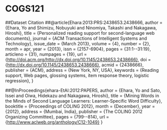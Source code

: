 # COGS121
##Dataset Citation
##@article{Ehara:2013:PRS:2438653.2438666,
 author = {Ehara, Yo and Shimizu, Nobuyuki and Ninomiya, Takashi and Nakagawa, Hiroshi},
 title = {Personalized reading support for second-language web documents},
 journal = {ACM Transactions of Intelligent Systems and Technology},
 issue_date = {March 2013},
 volume = {4},
 number = {2},
 month = apr,
 year = {2013},
 issn = {2157-6904},
 pages = {31:1--31:19},
 articleno = {31},
 numpages = {19},
 url = {http://doi.acm.org/http://dx.doi.org/10.1145/2438653.2438666},
 doi = {http://dx.doi.org/10.1145/2438653.2438666},
 acmid = {2438666},
 publisher = {ACM},
 address = {New York, NY, USA},
 keywords = {Reading support, Web pages, glossing systems, item response theory, logistic regression},
} 

##@InProceedings{ehara-EtAl:2012:PAPERS,
  author    = {Ehara, Yo  and  Sato, Issei  and  Oiwa, Hidekazu  and  Nakagawa, Hiroshi},
  title     = {Mining Words in the Minds of Second Language Learners: Learner-Specific Word Difficulty},
  booktitle = {Proceedings of COLING 2012},
  month     = {December},
  year      = {2012},
  address   = {Mumbai, India},
  publisher = {The COLING 2012 Organizing Committee},
  pages     = {799--814},
  url       = {http://www.aclweb.org/anthology/C12-1049}
}